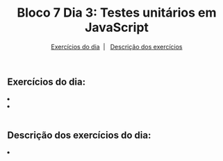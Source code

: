 <h1 align="center">Bloco 7 Dia 3: Testes unitários em JavaScript </h1>

<p align="center">
  <a href="#exercicio">Exercícios do dia</a>&nbsp;&nbsp;|&nbsp;&nbsp;
  <a href="#descricao">Descrição dos exercícios</a>
</p>

</br>
<h2 id="exercicio">Exercícios do dia:</h2>

<li><a href="#"> </a></li>
<li><a href="#"> </a></li>

</br>
<h2 id="descricao">Descrição dos exercícios do dia:</h2>

<li id=""><a href=""> </a></li>
<p> </p>